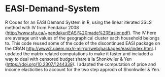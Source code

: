 # EASI-Demand-System
R Codes for an EASI Demand System in R, using the linear iterated 3SLS method with IV from Pendakur 2008 (http://www.sfu.ca/~pendakur/EASI%20made%20Easier.pdf). The IV here are average unit values of the geographical cluster each household belongs to.
This code reused some of the code of the discontinued EASI package on the CRAN http://www2.uaem.mx/r-mirror/web/packages/easi/index.html.
I updated the matrix related computations to make it faster and included a way to deal with censored budget share à la Shonkwiler & Yen (https://doi.org/10.2307/1244339).
I adapted the computation of price and income elasticities to account for the two step approch of Shonkwiler & Yen. 
